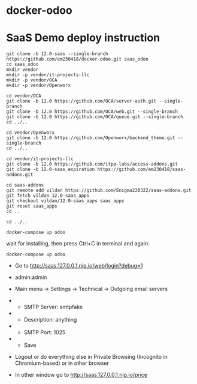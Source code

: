 # docker-odoo
# SaaS Demo deploy instruction

```
git clone -b 12.0-saas --single-branch https://github.com/em230418/docker-odoo.git saas_odoo
cd saas_odoo
mkdir vendor
mkdir -p vendor/it-projects-llc
mkdir -p vendor/OCA
mkdir -p vendor/Openworx

cd vendor/OCA
git clone -b 12.0 https://github.com/OCA/server-auth.git --single-branch
git clone -b 12.0 https://github.com/OCA/web.git --single-branch
git clone -b 12.0 https://github.com/OCA/queue.git --single-branch
cd ../..

cd vendor/Openworx
git clone -b 12.0 https://github.com/Openworx/backend_theme.git --single-branch
cd ../..

cd vendor/it-projects-llc
git clone -b 12.0 https://github.com/itpp-labs/access-addons.git
git clone -b 12.0-saas_expiration https://github.com/em230418/saas-addons.git

cd saas-addons
git remote add vildan https://github.com/Enigma228322/saas-addons.git
git fetch vildan 12.0-saas_apps
git checkout vildan/12.0-saas_apps saas_apps
git reset saas_apps
cd ..

cd ../..

docker-compose up odoo
```

wait for installing, then press Ctrl+C in terminal and again:

```
docker-compose up odoo
```

- Go to http://saas.127.0.0.1.nip.io/web/login?debug=1
- admin:admin
- Main menu -> Settings -> Technical -> Outgoing email servers
- - SMTP Server: smtpfake
- - Description: anything
- - SMTP Port: 1025
- - Save
- Logout or do everything else in Private Browsing (Incognito in Chromium-based) or in other browser

- In other window go to http://saas.127.0.0.1.nip.io/price
